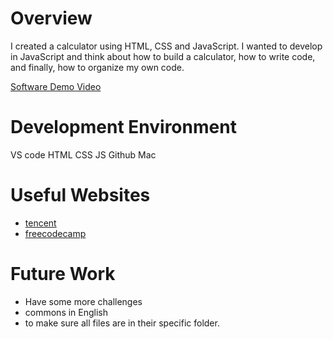 # Overview

I created a calculator using HTML, CSS and JavaScript. I wanted to develop in JavaScript and think about how to build a calculator, how to write code, and finally, how to organize my own code.

[Software Demo Video](https://youtu.be/HBf5NA1JsMg)

# Development Environment

VS code 
HTML
CSS
JS
Github
Mac


# Useful Websites

- [tencent](https://cloud.tencent.com/developer/article/1845043)
- [freecodecamp](https://www.freecodecamp.org/chinese/news/how-to-build-an-html-calculator-app-from-scratch-using-javascript/)

# Future Work


- Have some more challenges
- commons in English
- to make sure all files are in their specific folder.